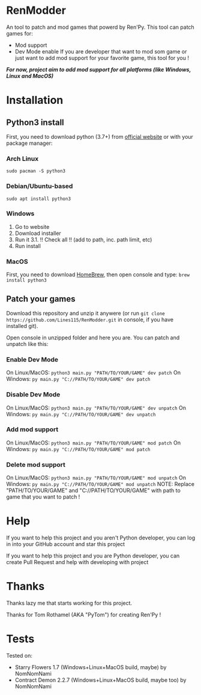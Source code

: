 # RenModder
An tool to patch and mod games that powerd by Ren'Py. This tool can patch games for:
- Mod support
- Dev Mode enable
If you are developer that want to mod som game or just want to add mod support for your favorite game, this tool for you !

***For now, project aim to add mod support for all platforms (like Windows, Linux and MacOS)***

# Installation
## Python3 install
First, you need to download python (3.7+) from [official website](https://python.org) or with your package manager:
### Arch Linux
`sudo pacman -S python3`
### Debian/Ubuntu-based
`sudo apt install python3`
### Windows
1. Go to website
2. Download installer
3. Run it
3.1. !! Check all !! (add to path, inc. path limit, etc)
4. Run install
### MacOS
First, you need to download [HomeBrew](https://brew.sh/), then open console and type:
`brew install python3`
## Patch your games
Download this repository and unzip it anywere (or run `git clone https://github.com/Lines115/RenModder.git` in console, if you have installed git).

Open console in unzipped folder and here you are. You can patch and unpatch like this:
### Enable Dev Mode
On Linux/MacOS:
`python3 main.py "PATH/TO/YOUR/GAME" dev patch`
On Windows:
`py main.py "C://PATH/TO/YOUR/GAME" dev patch`
### Disable Dev Mode
On Linux/MacOS:
`python3 main.py "PATH/TO/YOUR/GAME" dev unpatch`
On Windows:
`py main.py "C://PATH/TO/YOUR/GAME" dev unpatch`
### Add mod support
On Linux/MacOS:
`python3 main.py "PATH/TO/YOUR/GAME" mod patch`
On Windows:
`py main.py "C://PATH/TO/YOUR/GAME" mod patch`
### Delete mod support
On Linux/MacOS:
`python3 main.py "PATH/TO/YOUR/GAME" mod unpatch`
On Windows:
`py main.py "C://PATH/TO/YOUR/GAME" mod unpatch`
NOTE: Replace "PATH/TO/YOUR/GAME" and "C://PATH/TO/YOUR/GAME" with path to game that you want to patch !
# Help
If you want to help this project and you aren't Python developer, you can log in into your GitHub account and star this project

If you want to help this project and you are Python developer, you can create Pull Request and help with developing with project
# Thanks
Thanks lazy me that starts working for this project. 

Thanks for Tom Rothamel (AKA "PyTom") for creating Ren'Py !

# Tests
Tested on:
- Starry Flowers 1.7 (Windows+Linux+MacOS build, maybe) by NomNomNami
- Contract Demon 2.2.7 (Windows+Linux+MacOS build, maybe too) by NomNomNami
